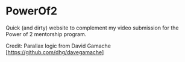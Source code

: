 # PowerOf2

Quick (and dirty) website to complement my video submission for the Power of 2 mentorship program. 

Credit: Parallax logic from David Gamache [https://github.com/dhg/davegamache]
